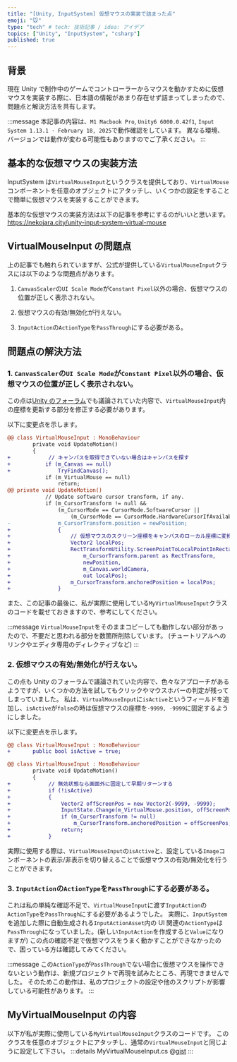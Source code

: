 ```yaml
---
title: "[Unity, InputSystem] 仮想マウスの実装で詰まった点"
emoji: "🐭"
type: "tech" # tech: 技術記事 / idea: アイデア
topics: ["Unity", "InputSystem", "csharp"]
published: true
---
```


## 背景

現在 Unity で制作中のゲームでコントローラーからマウスを動かすために仮想マウスを実装する際に、日本語の情報があまり存在せず詰まってしまったので、問題点と解決方法を共有します。

:::message
本記事の内容は、`M1 Macbook Pro`, `Unity6 6000.0.42f1`, `Input System 1.13.1 · February 18, 2025`で動作確認をしています。
異なる環境、バージョンでは動作が変わる可能性もありますのでご了承ください。
:::

## 基本的な仮想マウスの実装方法

InputSystem は`VirtualMouseInput`というクラスを提供しており、`VirtualMouse`コンポーネントを任意のオブジェクトにアタッチし、いくつかの設定をすることで簡単に仮想マウスを実装することができます。

基本的な仮想マウスの実装方法は以下の記事を参考にするのがいいと思います。
https://nekojara.city/unity-input-system-virtual-mouse

## VirtualMouseInput の問題点

上の記事でも触れられていますが、公式が提供している`VirtualMouseInput`クラスには以下のような問題点があります。

1. `CanvasScaler`の`UI Scale Mode`が`Constant Pixel`以外の場合、仮想マウスの位置が正しく表示されない。

2. 仮想マウスの有効/無効化が行えない。

3. `InputAction`の`ActionType`を`PassThrough`にする必要がある。

## 問題点の解決方法

### 1. `CanvasScaler`の`UI Scale Mode`が`Constant Pixel`以外の場合、仮想マウスの位置が正しく表示されない。

この点は[Unity のフォーラム](https://discussions.unity.com/t/cant-interact-with-ui-when-using-a-virtual-mouse/813075)でも議論されていた内容で、`VirtualMouseInput`内の座標を更新する部分を修正する必要があります。

以下に変更点を示します。

```diff cs:VirtualMouseInput.cs
@@ class VirtualMouseInput : MonoBehaviour
        private void UpdateMotion()
        {
+            // キャンバスを取得できていない場合はキャンバスを探す
+           if (m_Canvas == null)
+               TryFindCanvas();
            if (m_VirtualMouse == null)
                return;
@@ private void UpdateMotion()
            // Update software cursor transform, if any.
            if (m_CursorTransform != null &&
                (m_CursorMode == CursorMode.SoftwareCursor ||
                    (m_CursorMode == CursorMode.HardwareCursorIfAvailable && m_SystemMouse == null)))
-               m_CursorTransform.position = newPosition;
+               {
+                   // 仮想マウスのスクリーン座標をキャンバスのローカル座標に変換
+                   Vector2 localPos;
+                   RectTransformUtility.ScreenPointToLocalPointInRectangle(
+                       m_CursorTransform.parent as RectTransform,
+                       newPosition,
+                       m_Canvas.worldCamera,
+                       out localPos);
+                   m_CursorTransform.anchoredPosition = localPos;
+               }
```

また、この記事の最後に、私が実際に使用している`MyVirtualMouseInput`クラスのコードを載せておきますので、参考にしてください。

:::message
`VirtualMouseInput`をそのままコピーしても動作しない部分があったので、不要だと思われる部分を数箇所削除しています。
(チュートリアルへのリンクやエディタ専用のディレクティブなど)
:::

### 2. 仮想マウスの有効/無効化が行えない。

この点も Unity のフォーラムで議論されていた内容で、色々なアプローチがあるようですが、いくつかの方法を試してもクリックやマウスホバーの判定が残ってしまっていました。
私は、`VirtualMouseInput`に`isActive`というフィールドを追加し、`isActive`が`false`の時は仮想マウスの座標を`-9999, -9999`に固定するようにしました。

以下に変更点を示します。

```diff cs:VirtualMouseInput.cs
@@ class VirtualMouseInput : MonoBehaviour
+       public bool isActive = true;

@@ class VirtualMouseInput : MonoBehaviour
        private void UpdateMotion()
        {
+            // 無効状態なら画面外に固定して早期リターンする
+            if (!isActive)
+            {
+                Vector2 offScreenPos = new Vector2(-9999, -9999);
+                InputState.Change(m_VirtualMouse.position, offScreenPos);
+                if (m_CursorTransform != null)
+                    m_CursorTransform.anchoredPosition = offScreenPos;
+                return;
+            }
```

実際に使用する際は、`VirtualMouseInput`の`isActive`と、設定している`Image`コンポーネントの表示/非表示を切り替えることで仮想マウスの有効/無効化を行うことができます。

### 3. `InputAction`の`ActionType`を`PassThrough`にする必要がある。

これは私の単純な確認不足で、`VirtualMouseInput`に渡す`InputAction`の`ActionType`を`PassThrough`にする必要があるようでした。
実際に、`InputSystem`を追加した際に自動生成される`InputActionAsset`内の UI 関連の`ActionType`は`PassThrough`になっていました。(新しい`InputAction`を作成すると`Value`になりますが)
この点の確認不足で仮想マウスをうまく動かすことができなかったので、困っている方は確認してみてください。

:::message
この`ActionType`が`PassThrough`でない場合に仮想マウスを操作できないという動作は、新規プロジェクトで再現を試みたところ、再現できませんでした。
そのためこの動作は、私のプロジェクトの設定や他のスクリプトが影響している可能性があります。
:::

## MyVirtualMouseInput の内容

以下が私が実際に使用している`MyVirtualMouseInput`クラスのコードです。
このクラスを任意のオブジェクトにアタッチし、通常の`VirtualMouseInput`と同じように設定して下さい。
:::details MyVirtualMouseInput.cs
@[gist](https://gist.github.com/void2610/5138920294f4204b4d67bea31a4e854f)
:::
